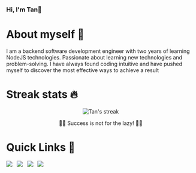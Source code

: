 ### Hi, I'm Tan👋

# About myself 👦
I am a backend software development engineer with two years of learning NodeJS technologies. Passionate about learning new technologies and problem-solving. I have always found coding intuitive and have pushed myself to discover the most effective ways to achieve a result

# Streak stats 🔥

<p align="center">
    <img title="🔥 Get streak stats for your profile at git.io/streak-stats" alt="Tan's streak" src="https://github-readme-streak-stats.herokuapp.com/?user=tantruong2303&theme=radical"/>
  <p align="center"> 💪💪   Success is not for the lazy!  💪💪  </p>
</p>
                                  

# Quick Links 🔗

<a href="https://www.linkedin.com/in/truongbinhtan/"><img src="https://img.icons8.com/fluency/48/000000/linkedin-circled.png"/></a>&nbsp;&nbsp;
<a href="https://tantruong2303.github.io/cv/truongbinhtan.pdf"><img src="https://img.icons8.com/fluency/48/000000/internet.png"/></a>&nbsp;&nbsp;
<a href="mailto:tantruong2303@gmail.com"><img src="https://img.icons8.com/fluency/48/000000/circled-envelope.png"/></a>&nbsp;&nbsp;
<a href="https://www.facebook.com/tantruong23/"><img src="https://img.icons8.com/fluency/48/000000/facebook-new.png"/></a>&nbsp;&nbsp;
